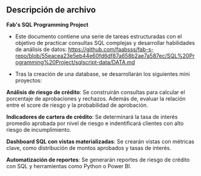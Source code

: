## Descripción de archivo
**Fab's SQL Programming Project**

- Este documento contiene una serie de tareas estructuradas con el objetivo de practicar consultas SQL complejas y desarrollar habilidades de análisis de datos: https://github.com/faabsss/fab-s-repo/blob/55eacea23e5eb44e60fd6df87a658b2ae7a587ec/SQL%20Programming%20Project/sqlscript-data/DATA.md
  
- Tras la creación de una database, se desarrollarán los siguientes mini proyectos:

**Análisis de riesgo de crédito**: Se construirán consultas para calcular el porcentaje de aprobaciones y rechazos. Además de, evaluar la relación entre el score de riesgo y la probabilidad de aprobación.

**Indicadores de cartera de crédito**: Se determinará la tasa de interés promedio aprobada por nivel de riesgo e indentificará clientes con alto riesgo de incumplimiento.

**Dashboard SQL con vistas materializadas**: Se crearán vistas con métricas clave, como distribución de montos aprobados y tasas de interés.

**Automatización de reportes**: Se generarán reportes de riesgo de crédito con SQL y herramientas como Python o Power BI.
